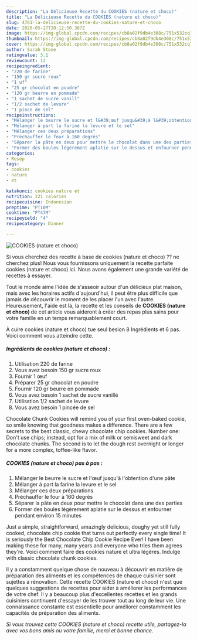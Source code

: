 ```yaml
---
description: "La Délicieuse Recette du COOKIES (nature et choco)"
title: "La Délicieuse Recette du COOKIES (nature et choco)"
slug: 4761-la-delicieuse-recette-du-cookies-nature-et-choco
date: 2020-05-27T20:12:50.387Z
image: https://img-global.cpcdn.com/recipes/cb8a02f9db4e308c/751x532cq70/cookies-nature-et-choco-photo-principale-de-la-recette.jpg
thumbnail: https://img-global.cpcdn.com/recipes/cb8a02f9db4e308c/751x532cq70/cookies-nature-et-choco-photo-principale-de-la-recette.jpg
cover: https://img-global.cpcdn.com/recipes/cb8a02f9db4e308c/751x532cq70/cookies-nature-et-choco-photo-principale-de-la-recette.jpg
author: Sarah Stone
ratingvalue: 3.1
reviewcount: 12
recipeingredient:
- "220 de farine"
- "150 gr sucre roux"
- "1 uf"
- "25 gr chocolat en poudre"
- "120 gr beurre en pommade"
- "1 sachet de sucre vanill"
- "1/2 sachet de levure"
- "1 pince de sel"
recipeinstructions:
- "Mélanger le beurre le sucre et l&#39;œuf jusqu&#39;à l&#39;obtention d&#39;une pâte"
- "Mélanger à part la farine la levure et le sel"
- "Mélanger ces deux préparations"
- "Préchauffer le four à 160 degrés"
- "Séparer la pâte en deux pour mettre le chocolat dans une des parties"
- "Former des boules légèrement aplatie sur le dessus et enfourner pendant environ 15 minutes"
categories:
- Resep
tags:
- cookies
- nature
- et

katakunci: cookies nature et 
nutrition: 221 calories
recipecuisine: Indonesian
preptime: "PT10M"
cooktime: "PT47M"
recipeyield: "4"
recipecategory: Dinner

---
```



![COOKIES (nature et choco)](https://img-global.cpcdn.com/recipes/cb8a02f9db4e308c/751x532cq70/cookies-nature-et-choco-photo-principale-de-la-recette.jpg)

Si vous cherchez des recette à base de cookies (nature et choco) ?? ne cherchez plus! Nous vous fournissons uniquement la recette parfaite cookies (nature et choco) ici. Nous avons également une grande variété de recettes à essayer.

Tout le monde aime l'idée de s'asseoir autour d'un délicieux plat maison, mais avec les horaires actifs d'aujourd'hui, il peut être plus difficile que jamais de découvrir le moment de les placer l'un avec l'autre. Heureusement, l'aide est là, la recette et les conseils de <strong> COOKIES (nature et choco) </strong> de cet article vous aideront à créer des repas plus sains pour votre famille en un temps remarquablement court.

<!--inarticleads1-->

À cuire cookies (nature et choco) tue seul besion 8 Ingrédients et 6 pas. Voici comment vous atteindre cette.

##### Ingrédients de cookies (nature et choco) :

1. Utilisation 220 de farine
1. Vous avez besoin 150 gr sucre roux
1. Fournir 1 œuf
1. Préparer 25 gr chocolat en poudre
1. Fournir 120 gr beurre en pommade
1. Vous avez besoin 1 sachet de sucre vanillé
1. Utilisation 1/2 sachet de levure
1. Vous avez besoin 1 pincée de sel


Chocolate Chunk Cookies will remind you of your first oven-baked cookie, so smile knowing that goodness makes a difference. There are a few secrets to the best classic, chewy chocolate chip cookies. Number one: Don&#39;t use chips; instead, opt for a mix of milk or semisweet and dark chocolate chunks. The second is to let the dough rest overnight or longer for a more complex, toffee-like flavor. 

<!--inarticleads2-->

##### COOKIES (nature et choco) pas à pas :

1. Mélanger le beurre le sucre et l&#39;œuf jusqu&#39;à l&#39;obtention d&#39;une pâte
1. Mélanger à part la farine la levure et le sel
1. Mélanger ces deux préparations
1. Préchauffer le four à 160 degrés
1. Séparer la pâte en deux pour mettre le chocolat dans une des parties
1. Former des boules légèrement aplatie sur le dessus et enfourner pendant environ 15 minutes


Just a simple, straightforward, amazingly delicious, doughy yet still fully cooked, chocolate chip cookie that turns out perfectly every single time! It is seriously the Best Chocolate Chip Cookie Recipe Ever! I have been making these for many, many years and everyone who tries them agrees they&#39;re. Voici comment faire des cookies nature et ultra légères. Indulge with classic chocolate chunk cookies. 

<!--inarticleads1-->

<p>
Il y a constamment quelque chose de nouveau à découvrir en matière de préparation des aliments et les compétences de chaque cuisinier sont sujettes à rénovation. Cette recette COOKIES (nature et choco) n'est que quelques suggestions de recettes pour aider à améliorer les performances de votre chef. Il y a beaucoup plus d'excellentes recettes et les grands cuisiniers continuent d'essayer de les trouver tout au long de leur vie. Une connaissance constante est essentielle pour améliorer constamment les capacités de préparation des aliments.
</p>

<p>
<i>Si vous trouvez cette COOKIES (nature et choco) recette utile, partagez-la avec vos bons amis ou votre famille, merci et bonne chance.</i>
</p>
